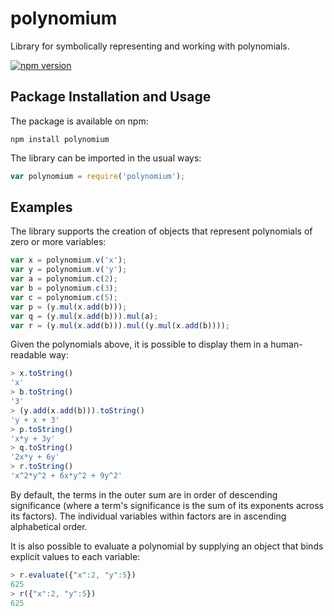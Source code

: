 # polynomium
Library for symbolically representing and working with polynomials.

[![npm version](https://badge.fury.io/js/polynomium.svg)](https://badge.fury.io/js/polynomium)

## Package Installation and Usage

The package is available on npm:

```shell
npm install polynomium
```

The library can be imported in the usual ways:

```javascript
var polynomium = require('polynomium');
```

## Examples

The library supports the creation of objects that represent polynomials of zero or more variables:

```javascript
var x = polynomium.v('x');
var y = polynomium.v('y');
var a = polynomium.c(2);
var b = polynomium.c(3);
var c = polynomium.c(5);
var p = (y.mul(x.add(b)));
var q = (y.mul(x.add(b))).mul(a);
var r = (y.mul(x.add(b))).mul((y.mul(x.add(b))));
```

Given the polynomials above, it is possible to display them in a human-readable way:

```javascript
> x.toString()
'x'
> b.toString()
'3'
> (y.add(x.add(b))).toString()
'y + x + 3'
> p.toString()
'x*y + 3y'
> q.toString()
'2x*y + 6y'
> r.toString()
'x^2*y^2 + 6x*y^2 + 9y^2'
```

By default, the terms in the outer sum are in order of descending significance (where a term's significance is the sum of its exponents across its factors). The individual variables within factors are in ascending alphabetical order.

It is also possible to evaluate a polynomial by supplying an object that binds explicit values to each variable:

```javascript
> r.evaluate({"x":2, "y":5})
625
> r({"x":2, "y":5})
625
```
